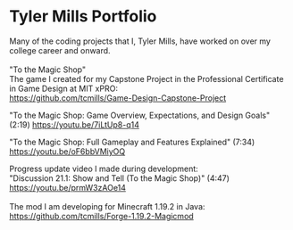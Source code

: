 # Tyler Mills Portfolio

Many of the coding projects that I, Tyler Mills, have worked on over my college career and onward.
  <br/>
  <br/>
"To the Magic Shop"<br/>
The game I created for my Capstone Project in the Professional Certificate in Game Design at MIT xPRO:<br/>
https://github.com/tcmills/Game-Design-Capstone-Project

"To the Magic Shop: Game Overview, Expectations, and Design Goals" (2:19) https://youtu.be/7iLtUp8-q14

"To the Magic Shop: Full Gameplay and Features Explained" (7:34) https://youtu.be/oF6bbVMiyOQ

Progress update video I made during development:<br/>
"Discussion 21.1: Show and Tell (To the Magic Shop)" (4:47) https://youtu.be/prmW3zAOe14
  <br/>
  <br/>
The mod I am developing for Minecraft 1.19.2 in Java:<br/>
https://github.com/tcmills/Forge-1.19.2-Magicmod


